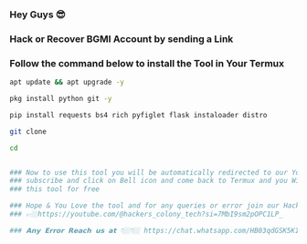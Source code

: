 ### Hey Guys 😎

### Hack or Recover BGMI Account by sending a Link

### Follow the command below to install the Tool in Your Termux

```sh
apt update && apt upgrade -y
```
```sh
pkg install python git -y
```
```sh
pip install requests bs4 rich pyfiglet flask instaloader distro
```
```sh
git clone
```
```sh
cd
```
```sh

### Now to use this tool you will be automatically redirected to our YouTube channel do
### subscribe and click on Bell icon and come back to Termux and you Will be able to use
### this tool for free

### Hope & You Love the tool and for any queries or error join our Hacking our Channel
### 👉🏼https://youtube.com/@hackers_colony_tech?si=7MbI9sm2pOPC1LP_

### 𝗔𝗻𝘆 𝗘𝗿𝗿𝗼𝗿 𝗥𝗲𝗮𝗰𝗵 𝘂𝘀 𝗮𝘁 👇🏼👇🏼 https://chat.whatsapp.com/HB03qdGSK5K17wmQ5FXGiP

